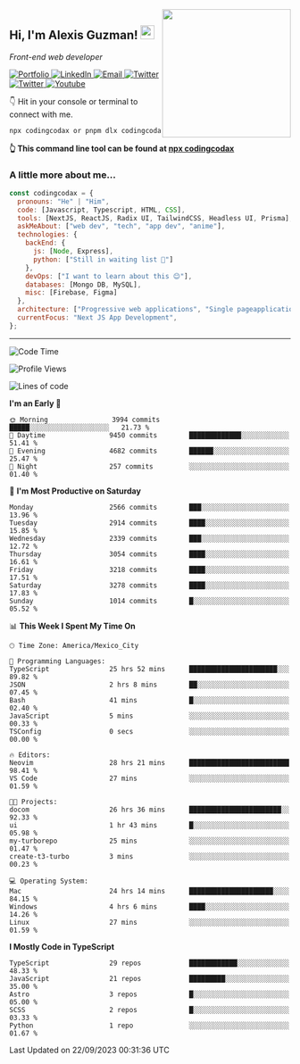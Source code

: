 <img align='right' src="https://media.giphy.com/media/M9gbBd9nbDrOTu1Mqx/giphy.gif" width="230">
<h2>Hi, I'm Alexis Guzman! <img src="https://media.giphy.com/media/hvRJCLFzcasrR4ia7z/giphy.gif" width="25px"></h2>
<p><em>Front-end web developer</em></p>

<p>
  <a href='https://www.codingcodax.dev' target='_blank'>
    <img alt='Portfolio' src='https://img.shields.io/badge/Portfolio-black?logo=vercel&style=flat-square'>
  </a>
  <a href='https://linkedin.com/in/codingcodax' target='_blank'>
    <img alt='LinkedIn' src='https://img.shields.io/badge/LinkedIn-black?logo=LinkedIn&style=flat-square'>
  </a>
  <a href='mailto:codingcodax@gmail.com' target='_blank'>
    <img alt='Email' src='https://img.shields.io/badge/Email-black?logo=Gmail&style=flat-square'>
  </a>
  <a href='https://twitter.com/codingcodax' target='_blank'>
    <img alt='Twitter' src='https://img.shields.io/badge/Twitter-black?logo=Twitter&style=flat-square'>
  </a>
  <a href='https://www.instagram.com/codingcodax' target='_blank'>
    <img alt='Twitter' src='https://img.shields.io/badge/Instagram-black?logo=Instagram&style=flat-square'>
  </a>
  <a href='https://www.youtube.com/@codingcodax' target='_blank'>
    <img alt='Youtube' src='https://img.shields.io/badge/YouTube-black?logo=Youtube&style=flat-square'>
  </a>
</p>

👇 Hit in your console or terminal to connect with me.

```bash
npx codingcodax or pnpm dlx codingcodax 
```
**👆 This command line tool can be found at [npx codingcodax](https://github.com/codingcodax/npx-codingcodax)**

<h3>A little more about me...</h3>

```javascript
const codingcodax = {
  pronouns: "He" | "Him",
  code: [Javascript, Typescript, HTML, CSS],
  tools: [NextJS, ReactJS, Radix UI, TailwindCSS, Headless UI, Prisma],
  askMeAbout: ["web dev", "tech", "app dev", "anime"],
  technologies: {
    backEnd: {
      js: [Node, Express],
      python: ["Still in waiting list 🥲"]
    },
    devOps: ["I want to learn about this 😊"],
    databases: [Mongo DB, MySQL],
    misc: [Firebase, Figma]
  },
  architecture: ["Progressive web applications", "Single pageapplications"],
  currentFocus: "Next JS App Development",
};
```

---

<!--START_SECTION:waka-->
![Code Time](http://img.shields.io/badge/Code%20Time-1%2C768%20hrs%2017%20mins-blue)

![Profile Views](http://img.shields.io/badge/Profile%20Views-17-blue)

![Lines of code](https://img.shields.io/badge/From%20Hello%20World%20I%27ve%20Written-10.3%20million%20lines%20of%20code-blue)

**I'm an Early 🐤** 

```text
🌞 Morning                3994 commits        █████░░░░░░░░░░░░░░░░░░░░   21.73 % 
🌆 Daytime                9450 commits        █████████████░░░░░░░░░░░░   51.41 % 
🌃 Evening                4682 commits        ██████░░░░░░░░░░░░░░░░░░░   25.47 % 
🌙 Night                  257 commits         ░░░░░░░░░░░░░░░░░░░░░░░░░   01.40 % 
```
📅 **I'm Most Productive on Saturday** 

```text
Monday                   2566 commits        ███░░░░░░░░░░░░░░░░░░░░░░   13.96 % 
Tuesday                  2914 commits        ████░░░░░░░░░░░░░░░░░░░░░   15.85 % 
Wednesday                2339 commits        ███░░░░░░░░░░░░░░░░░░░░░░   12.72 % 
Thursday                 3054 commits        ████░░░░░░░░░░░░░░░░░░░░░   16.61 % 
Friday                   3218 commits        ████░░░░░░░░░░░░░░░░░░░░░   17.51 % 
Saturday                 3278 commits        ████░░░░░░░░░░░░░░░░░░░░░   17.83 % 
Sunday                   1014 commits        █░░░░░░░░░░░░░░░░░░░░░░░░   05.52 % 
```


📊 **This Week I Spent My Time On** 

```text
🕑︎ Time Zone: America/Mexico_City

💬 Programming Languages: 
TypeScript               25 hrs 52 mins      ██████████████████████░░░   89.82 % 
JSON                     2 hrs 8 mins        ██░░░░░░░░░░░░░░░░░░░░░░░   07.45 % 
Bash                     41 mins             █░░░░░░░░░░░░░░░░░░░░░░░░   02.40 % 
JavaScript               5 mins              ░░░░░░░░░░░░░░░░░░░░░░░░░   00.33 % 
TSConfig                 0 secs              ░░░░░░░░░░░░░░░░░░░░░░░░░   00.00 % 

🔥 Editors: 
Neovim                   28 hrs 21 mins      █████████████████████████   98.41 % 
VS Code                  27 mins             ░░░░░░░░░░░░░░░░░░░░░░░░░   01.59 % 

🐱‍💻 Projects: 
docom                    26 hrs 36 mins      ███████████████████████░░   92.33 % 
ui                       1 hr 43 mins        █░░░░░░░░░░░░░░░░░░░░░░░░   05.98 % 
my-turborepo             25 mins             ░░░░░░░░░░░░░░░░░░░░░░░░░   01.47 % 
create-t3-turbo          3 mins              ░░░░░░░░░░░░░░░░░░░░░░░░░   00.23 % 

💻 Operating System: 
Mac                      24 hrs 14 mins      █████████████████████░░░░   84.15 % 
Windows                  4 hrs 6 mins        ████░░░░░░░░░░░░░░░░░░░░░   14.26 % 
Linux                    27 mins             ░░░░░░░░░░░░░░░░░░░░░░░░░   01.59 % 
```

**I Mostly Code in TypeScript** 

```text
TypeScript               29 repos            ████████████░░░░░░░░░░░░░   48.33 % 
JavaScript               21 repos            █████████░░░░░░░░░░░░░░░░   35.00 % 
Astro                    3 repos             █░░░░░░░░░░░░░░░░░░░░░░░░   05.00 % 
SCSS                     2 repos             █░░░░░░░░░░░░░░░░░░░░░░░░   03.33 % 
Python                   1 repo              ░░░░░░░░░░░░░░░░░░░░░░░░░   01.67 % 
```




 Last Updated on 22/09/2023 00:31:36 UTC
<!--END_SECTION:waka-->
